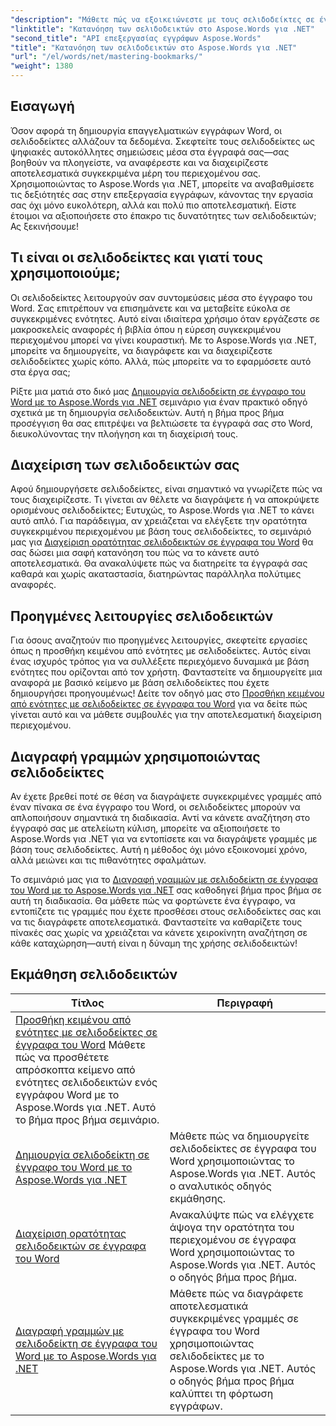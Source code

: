 ```yaml
---
"description": "Μάθετε πώς να εξοικειώνεστε με τους σελιδοδείκτες σε έγγραφα Word με το Aspose.Words για .NET μέσα από λεπτομερή εκπαιδευτικά σεμινάρια. Βελτιώστε τις δεξιότητές σας στη διαχείριση εγγράφων."
"linktitle": "Κατανόηση των σελιδοδεικτών στο Aspose.Words για .NET"
"second_title": "API επεξεργασίας εγγράφων Aspose.Words"
"title": "Κατανόηση των σελιδοδεικτών στο Aspose.Words για .NET"
"url": "/el/words/net/mastering-bookmarks/"
"weight": 1380
---
```


## Εισαγωγή

Όσον αφορά τη δημιουργία επαγγελματικών εγγράφων Word, οι σελιδοδείκτες αλλάζουν τα δεδομένα. Σκεφτείτε τους σελιδοδείκτες ως ψηφιακές αυτοκόλλητες σημειώσεις μέσα στα έγγραφά σας—σας βοηθούν να πλοηγείστε, να αναφέρεστε και να διαχειρίζεστε αποτελεσματικά συγκεκριμένα μέρη του περιεχομένου σας. Χρησιμοποιώντας το Aspose.Words για .NET, μπορείτε να αναβαθμίσετε τις δεξιότητές σας στην επεξεργασία εγγράφων, κάνοντας την εργασία σας όχι μόνο ευκολότερη, αλλά και πολύ πιο αποτελεσματική. Είστε έτοιμοι να αξιοποιήσετε στο έπακρο τις δυνατότητες των σελιδοδεικτών; Ας ξεκινήσουμε!

## Τι είναι οι σελιδοδείκτες και γιατί τους χρησιμοποιούμε;

Οι σελιδοδείκτες λειτουργούν σαν συντομεύσεις μέσα στο έγγραφο του Word. Σας επιτρέπουν να επισημάνετε και να μεταβείτε εύκολα σε συγκεκριμένες ενότητες. Αυτό είναι ιδιαίτερα χρήσιμο όταν εργάζεστε σε μακροσκελείς αναφορές ή βιβλία όπου η εύρεση συγκεκριμένου περιεχομένου μπορεί να γίνει κουραστική. Με το Aspose.Words για .NET, μπορείτε να δημιουργείτε, να διαγράφετε και να διαχειρίζεστε σελιδοδείκτες χωρίς κόπο. Αλλά, πώς μπορείτε να το εφαρμόσετε αυτό στα έργα σας;

Ρίξτε μια ματιά στο δικό μας [Δημιουργία σελιδοδείκτη σε έγγραφο του Word με το Aspose.Words για .NET](./create-bookmark-in-word-document/) σεμινάριο για έναν πρακτικό οδηγό σχετικά με τη δημιουργία σελιδοδεικτών. Αυτή η βήμα προς βήμα προσέγγιση θα σας επιτρέψει να βελτιώσετε τα έγγραφά σας στο Word, διευκολύνοντας την πλοήγηση και τη διαχείρισή τους.

## Διαχείριση των σελιδοδεικτών σας

Αφού δημιουργήσετε σελιδοδείκτες, είναι σημαντικό να γνωρίζετε πώς να τους διαχειρίζεστε. Τι γίνεται αν θέλετε να διαγράψετε ή να αποκρύψετε ορισμένους σελιδοδείκτες; Ευτυχώς, το Aspose.Words για .NET το κάνει αυτό απλό. Για παράδειγμα, αν χρειάζεται να ελέγξετε την ορατότητα συγκεκριμένου περιεχομένου με βάση τους σελιδοδείκτες, το σεμινάριό μας για [Διαχείριση ορατότητας σελιδοδεικτών σε έγγραφα του Word](./manage-bookmark-visibility-word-document/) θα σας δώσει μια σαφή κατανόηση του πώς να το κάνετε αυτό αποτελεσματικά. Θα ανακαλύψετε πώς να διατηρείτε τα έγγραφά σας καθαρά και χωρίς ακαταστασία, διατηρώντας παράλληλα πολύτιμες αναφορές.

## Προηγμένες λειτουργίες σελιδοδεικτών

Για όσους αναζητούν πιο προηγμένες λειτουργίες, σκεφτείτε εργασίες όπως η προσθήκη κειμένου από ενότητες με σελιδοδείκτες. Αυτός είναι ένας ισχυρός τρόπος για να συλλέξετε περιεχόμενο δυναμικά με βάση ενότητες που ορίζονται από τον χρήστη. Φανταστείτε να δημιουργείτε μια αναφορά με βασικό κείμενο με βάση σελιδοδείκτες που έχετε δημιουργήσει προηγουμένως! Δείτε τον οδηγό μας στο [Προσθήκη κειμένου από ενότητες με σελιδοδείκτες σε έγγραφα του Word](./append-text-from-bookmarked-sections/) για να δείτε πώς γίνεται αυτό και να μάθετε συμβουλές για την αποτελεσματική διαχείριση περιεχομένου.

## Διαγραφή γραμμών χρησιμοποιώντας σελιδοδείκτες

Αν έχετε βρεθεί ποτέ σε θέση να διαγράψετε συγκεκριμένες γραμμές από έναν πίνακα σε ένα έγγραφο του Word, οι σελιδοδείκτες μπορούν να απλοποιήσουν σημαντικά τη διαδικασία. Αντί να κάνετε αναζήτηση στο έγγραφό σας με ατελείωτη κύλιση, μπορείτε να αξιοποιήσετε το Aspose.Words για .NET για να εντοπίσετε και να διαγράψετε γραμμές με βάση τους σελιδοδείκτες. Αυτή η μέθοδος όχι μόνο εξοικονομεί χρόνο, αλλά μειώνει και τις πιθανότητες σφαλμάτων. 

Το σεμινάριό μας για το [Διαγραφή γραμμών με σελιδοδείκτη σε έγγραφα του Word με το Aspose.Words για .NET](./delete-row-by-bookmark-word-documents/) σας καθοδηγεί βήμα προς βήμα σε αυτή τη διαδικασία. Θα μάθετε πώς να φορτώνετε ένα έγγραφο, να εντοπίζετε τις γραμμές που έχετε προσθέσει στους σελιδοδείκτες σας και να τις διαγράφετε αποτελεσματικά. Φανταστείτε να καθαρίζετε τους πίνακές σας χωρίς να χρειάζεται να κάνετε χειροκίνητη αναζήτηση σε κάθε καταχώρηση—αυτή είναι η δύναμη της χρήσης σελιδοδεικτών! 


 ## Εκμάθηση σελιδοδεικτών
| Τίτλος | Περιγραφή |
| --- | --- |
| [Προσθήκη κειμένου από ενότητες με σελιδοδείκτες σε έγγραφα του Word](./append-text-from-bookmarked-sections/) Μάθετε πώς να προσθέτετε απρόσκοπτα κείμενο από ενότητες σελιδοδεικτών ενός εγγράφου Word με το Aspose.Words για .NET. Αυτό το βήμα προς βήμα σεμινάριο. |
| [Δημιουργία σελιδοδείκτη σε έγγραφο του Word με το Aspose.Words για .NET](./create-bookmark-in-word-document/) | Μάθετε πώς να δημιουργείτε σελιδοδείκτες σε έγγραφα του Word χρησιμοποιώντας το Aspose.Words για .NET. Αυτός ο αναλυτικός οδηγός εκμάθησης. |
| [Διαχείριση ορατότητας σελιδοδεικτών σε έγγραφα του Word](./manage-bookmark-visibility-word-document/) | Ανακαλύψτε πώς να ελέγχετε άψογα την ορατότητα του περιεχομένου σε έγγραφα Word χρησιμοποιώντας το Aspose.Words για .NET. Αυτός ο οδηγός βήμα προς βήμα. |
| [Διαγραφή γραμμών με σελιδοδείκτη σε έγγραφα του Word με το Aspose.Words για .NET](./delete-row-by-bookmark-word-documents/) | Μάθετε πώς να διαγράφετε αποτελεσματικά συγκεκριμένες γραμμές σε έγγραφα του Word χρησιμοποιώντας σελιδοδείκτες με το Aspose.Words για .NET. Αυτός ο οδηγός βήμα προς βήμα καλύπτει τη φόρτωση εγγράφων. |